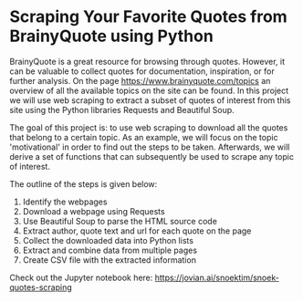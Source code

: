 # Scraping Your Favorite Quotes from BrainyQuote using Python

BrainyQuote is a great resource for browsing through quotes. However, it can be valuable to collect quotes for documentation, inspiration, or for further analysis. On the page https://www.brainyquote.com/topics an overview of all the available topics on the site can be found. In this project we will use web scraping to extract a subset of quotes of interest from this site using the Python libraries Requests and Beautiful Soup.

The goal of this project is: to use web scraping to download all the quotes that belong to a certain topic. As an example, we will focus on the topic 'motivational' in order to find out the steps to be taken. Afterwards, we will derive a set of functions that can subsequently be used to scrape any topic of interest.

The outline of the steps is given below:

1. Identify the webpages
2. Download a webpage using Requests
3. Use Beautiful Soup to parse the HTML source code
4. Extract author, quote text and url for each quote on the page
5. Collect the downloaded data into Python lists
6. Extract and combine data from multiple pages
7. Create CSV file with the extracted information

Check out the Jupyter notebook here: https://jovian.ai/snoektim/snoek-quotes-scraping
